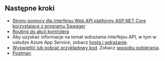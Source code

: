 ## <a name="next-steps"></a>Następne kroki

* [Strony pomocy dla interfejsu Web API platformy ASP.NET Core korzystające z programu Swagger](xref:tutorials/web-api-help-pages-using-swagger)
* [Routing do akcji kontrolera](xref:mvc/controllers/routing)
* Aby uzyskać informacje na temat wdrażania interfejsu API, w tym w usłudze Azure App Service, zobacz [hosta i wdrażanie](xref:host-and-deploy/index).
* [Wyświetlić lub pobrać przykładowy kod](https://github.com/aspnet/Docs/tree/master/aspnetcore/tutorials/first-web-api/sample). Zobacz [sposobu pobierania](xref:tutorials/index#how-to-download-a-sample).
* [Postman](https://www.getpostman.com/)
